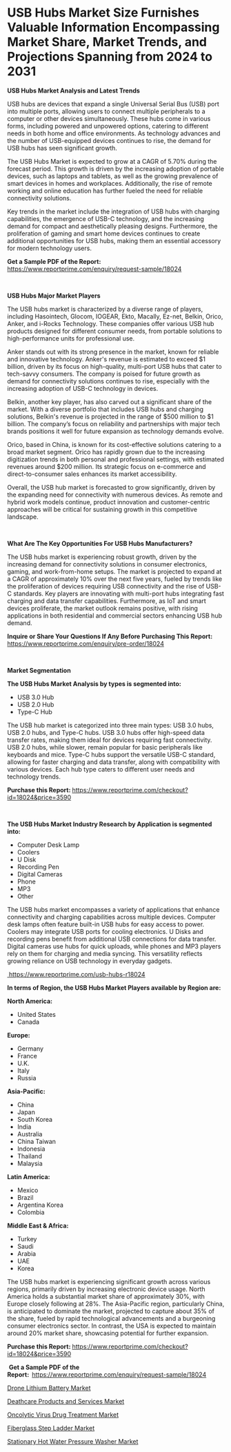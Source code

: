 <p><h1>USB Hubs Market Size Furnishes Valuable Information Encompassing Market Share, Market Trends, and Projections Spanning from 2024 to 2031</h1></p><p><strong>USB Hubs Market Analysis and Latest Trends</strong></p>
<p><p>USB hubs are devices that expand a single Universal Serial Bus (USB) port into multiple ports, allowing users to connect multiple peripherals to a computer or other devices simultaneously. These hubs come in various forms, including powered and unpowered options, catering to different needs in both home and office environments. As technology advances and the number of USB-equipped devices continues to rise, the demand for USB hubs has seen significant growth.</p><p>The USB Hubs Market is expected to grow at a CAGR of 5.70% during the forecast period. This growth is driven by the increasing adoption of portable devices, such as laptops and tablets, as well as the growing prevalence of smart devices in homes and workplaces. Additionally, the rise of remote working and online education has further fueled the need for reliable connectivity solutions.</p><p>Key trends in the market include the integration of USB hubs with charging capabilities, the emergence of USB-C technology, and the increasing demand for compact and aesthetically pleasing designs. Furthermore, the proliferation of gaming and smart home devices continues to create additional opportunities for USB hubs, making them an essential accessory for modern technology users.</p></p>
<p><strong>Get a Sample PDF of the Report:&nbsp;</strong> <a href="https://www.reportprime.com/enquiry/request-sample/18024?utm_campaign=112&utm_medium=2&utm_source=Github&utm_content=ia&utm_term=27112024&utm_id=usb-hubs">https://www.reportprime.com/enquiry/request-sample/18024</a></p>
<p>&nbsp;</p>
<p><strong>USB Hubs Major Market Players</strong></p>
<p><p>The USB hubs market is characterized by a diverse range of players, including Hasointech, Glocom, IOGEAR, Ekto, Macally, Ez-net, Belkin, Orico, Anker, and i-Rocks Technology. These companies offer various USB hub products designed for different consumer needs, from portable solutions to high-performance units for professional use.</p><p>Anker stands out with its strong presence in the market, known for reliable and innovative technology. Anker's revenue is estimated to exceed $1 billion, driven by its focus on high-quality, multi-port USB hubs that cater to tech-savvy consumers. The company is poised for future growth as demand for connectivity solutions continues to rise, especially with the increasing adoption of USB-C technology in devices.</p><p>Belkin, another key player, has also carved out a significant share of the market. With a diverse portfolio that includes USB hubs and charging solutions, Belkin's revenue is projected in the range of $500 million to $1 billion. The company’s focus on reliability and partnerships with major tech brands positions it well for future expansion as technology demands evolve.</p><p>Orico, based in China, is known for its cost-effective solutions catering to a broad market segment. Orico has rapidly grown due to the increasing digitization trends in both personal and professional settings, with estimated revenues around $200 million. Its strategic focus on e-commerce and direct-to-consumer sales enhances its market accessibility.</p><p>Overall, the USB hub market is forecasted to grow significantly, driven by the expanding need for connectivity with numerous devices. As remote and hybrid work models continue, product innovation and customer-centric approaches will be critical for sustaining growth in this competitive landscape.</p></p>
<p>&nbsp;</p>
<p><strong>What Are The Key Opportunities For USB Hubs Manufacturers?</strong></p>
<p><p>The USB hubs market is experiencing robust growth, driven by the increasing demand for connectivity solutions in consumer electronics, gaming, and work-from-home setups. The market is projected to expand at a CAGR of approximately 10% over the next five years, fueled by trends like the proliferation of devices requiring USB connectivity and the rise of USB-C standards. Key players are innovating with multi-port hubs integrating fast charging and data transfer capabilities. Furthermore, as IoT and smart devices proliferate, the market outlook remains positive, with rising applications in both residential and commercial sectors enhancing USB hub demand.</p></p>
<p><strong>Inquire or Share Your Questions If Any Before Purchasing This Report:</strong> <a href="https://www.reportprime.com/enquiry/pre-order/18024?utm_campaign=112&utm_medium=2&utm_source=Github&utm_content=ia&utm_term=27112024&utm_id=usb-hubs">https://www.reportprime.com/enquiry/pre-order/18024</a></p>
<p>&nbsp;</p>
<p><strong>Market Segmentation</strong></p>
<p><strong>The USB Hubs Market Analysis by types is segmented into:</strong></p>
<p><ul><li>USB 3.0 Hub</li><li>USB 2.0 Hub</li><li>Type-C Hub</li></ul></p>
<p><p>The USB hub market is categorized into three main types: USB 3.0 hubs, USB 2.0 hubs, and Type-C hubs. USB 3.0 hubs offer high-speed data transfer rates, making them ideal for devices requiring fast connectivity. USB 2.0 hubs, while slower, remain popular for basic peripherals like keyboards and mice. Type-C hubs support the versatile USB-C standard, allowing for faster charging and data transfer, along with compatibility with various devices. Each hub type caters to different user needs and technology trends.</p></p>
<p><strong>Purchase this Report:&nbsp;</strong><a href="https://www.reportprime.com/checkout?id=18024&price=3590&utm_campaign=112&utm_medium=2&utm_source=Github&utm_content=ia&utm_term=27112024&utm_id=usb-hubs">https://www.reportprime.com/checkout?id=18024&price=3590</a></p>
<p>&nbsp;</p>
<p><strong>The USB Hubs Market Industry Research by Application is segmented into:</strong></p>
<p><ul><li>Computer Desk Lamp</li><li>Coolers</li><li>U Disk</li><li>Recording Pen</li><li>Digital Cameras</li><li>Phone</li><li>MP3</li><li>Other</li></ul></p>
<p><p>The USB hubs market encompasses a variety of applications that enhance connectivity and charging capabilities across multiple devices. Computer desk lamps often feature built-in USB hubs for easy access to power. Coolers may integrate USB ports for cooling electronics. U Disks and recording pens benefit from additional USB connections for data transfer. Digital cameras use hubs for quick uploads, while phones and MP3 players rely on them for charging and media syncing. This versatility reflects growing reliance on USB technology in everyday gadgets.</p></p>
<p><a href="https://www.reportprime.com/usb-hubs-r18024?utm_campaign=112&utm_medium=2&utm_source=Github&utm_content=ia&utm_term=27112024&utm_id=usb-hubs">&nbsp;https://www.reportprime.com/usb-hubs-r18024</a></p>
<p><strong>In terms of Region, the USB Hubs Market Players available by Region are:</strong></p>
<p>
    <p> <strong> North America: </strong>
        <ul>
            <li>United States</li>
            <li>Canada</li>
        </ul>
        </p> 
    <p> <strong> Europe: </strong>
        <ul>
            <li>Germany</li>
            <li>France</li>
            <li>U.K.</li>
            <li>Italy</li>
            <li>Russia</li>
        </ul>
        </p> 
    <p> <strong> Asia-Pacific: </strong>
        <ul>
            <li>China</li>
            <li>Japan</li>
            <li>South Korea</li>
            <li>India</li>
            <li>Australia</li>
            <li>China Taiwan</li>
            <li>Indonesia</li>
            <li>Thailand</li>
            <li>Malaysia</li>
        </ul>
        </p> 
    <p> <strong> Latin America: </strong>
        <ul>
            <li>Mexico</li>
            <li>Brazil</li>
            <li>Argentina Korea</li>
            <li>Colombia</li>
        </ul>
        </p> 
    <p> <strong> Middle East & Africa: </strong>
        <ul>
            <li>Turkey</li>
            <li>Saudi</li>
            <li>Arabia</li>
            <li>UAE</li>
            <li>Korea</li>
        </ul>
    </p>
    </p>
<p><p>The USB hubs market is experiencing significant growth across various regions, primarily driven by increasing electronic device usage. North America holds a substantial market share of approximately 30%, with Europe closely following at 28%. The Asia-Pacific region, particularly China, is anticipated to dominate the market, projected to capture about 35% of the share, fueled by rapid technological advancements and a burgeoning consumer electronics sector. In contrast, the USA is expected to maintain around 20% market share, showcasing potential for further expansion.</p></p>
<p><strong>Purchase this Report: </strong><a href="https://www.reportprime.com/checkout?id=18024&price=3590&utm_campaign=112&utm_medium=2&utm_source=Github&utm_content=ia&utm_term=27112024&utm_id=usb-hubs">https://www.reportprime.com/checkout?id=18024&price=3590</a></p>
<p>&nbsp;<strong>Get a Sample PDF of the Report:&nbsp;&nbsp;</strong><a href="https://www.reportprime.com/enquiry/request-sample/18024?utm_campaign=112&utm_medium=2&utm_source=Github&utm_content=ia&utm_term=27112024&utm_id=usb-hubs">https://www.reportprime.com/enquiry/request-sample/18024</a></p>
<p><strong></strong></p>
<p><p><a href="https://www.linkedin.com/pulse/drone-lithium-battery-market-share-analysis-growth-trends-rhhqe?utm_campaign=112&utm_medium=2&utm_source=Github&utm_content=ia&utm_term=27112024&utm_id=usb-hubs">Drone Lithium Battery Market</a></p><p><a href="https://issuu.com/reportprime-2/docs/deathcare-products-and-services-mar_500ef86664782b?utm_campaign=112&utm_medium=2&utm_source=Github&utm_content=ia&utm_term=27112024&utm_id=usb-hubs">Deathcare Products and Services Market</a></p><p><a href="https://issuu.com/reportprime-2/docs/oncolytic-virus-drug-treatment-mark_0f297f10759a84?utm_campaign=112&utm_medium=2&utm_source=Github&utm_content=ia&utm_term=27112024&utm_id=usb-hubs">Oncolytic Virus Drug Treatment Market</a></p><p><a href="https://www.linkedin.com/pulse/competitive-intelligence-fiberglass-step-ladder-market-key-vpe5c?utm_campaign=112&utm_medium=2&utm_source=Github&utm_content=ia&utm_term=27112024&utm_id=usb-hubs">Fiberglass Step Ladder Market</a></p><p><a href="https://www.linkedin.com/pulse/stationary-hot-water-pressure-washer-market-outlook-share-nxplc?utm_campaign=112&utm_medium=2&utm_source=Github&utm_content=ia&utm_term=27112024&utm_id=usb-hubs">Stationary Hot Water Pressure Washer Market</a></p></p>